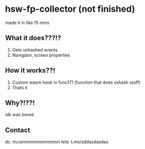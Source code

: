 # hsw-fp-collector (not finished)
made it in like 15 mins

## What it does???!?
1. Gets unhashed events
2. Navigator, screen properties

## How it works??!
1. Custom wasm hook in func171 (function that does xxhash stuff)
2. Thats it

## Why?!??!
idk was bored

## Contact
dc: mciemmmmmmmmmm
tele: t.me/sddasdasdas
